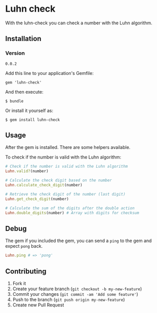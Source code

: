# Luhn check

With the luhn-check you can check a number with the Luhn algorithm.

## Installation
### Version
`0.0.2`

Add this line to your application's Gemfile:

    gem 'luhn-check'

And then execute:

    $ bundle

Or install it yourself as:

    $ gem install luhn-check

## Usage

After the gem is installed. There are some helpers available.

To check if the number is valid with the Luhn algorithm:

  ```ruby
  # Check if the number is valid with the Luhn algorithm
  Luhn.valid?(number)

  # Calculate the check digit based on the number
  Luhn.calculate_check_digit(number)

  # Retrieve the check digit of the number (last digit)
  Luhn.get_check_digit(number)

  # Calculate the sum of the digits after the double action
  Luhn.double_digits(number) # Array with digits for checksum
  ```

## Debug

The gem if you included the gem, you can send a `ping` to the gem and expect `pong` back.

  ```ruby
  Luhn.ping # => 'pong'
  ```


## Contributing

1. Fork it
2. Create your feature branch (`git checkout -b my-new-feature`)
3. Commit your changes (`git commit -am 'Add some feature'`)
4. Push to the branch (`git push origin my-new-feature`)
5. Create new Pull Request

